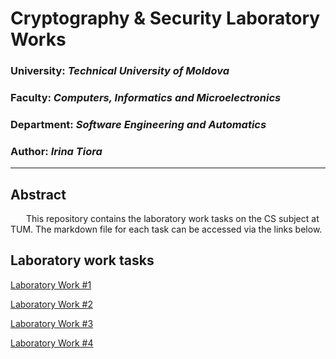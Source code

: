 # Cryptography & Security Laboratory Works

### University: _Technical University of Moldova_
### Faculty: _Computers, Informatics and Microelectronics_
### Department: _Software Engineering and Automatics_
### Author: _Irina Tiora_

----

## Abstract
&ensp;&ensp;&ensp; This repository contains the laboratory work tasks on the CS subject at TUM. The markdown file for each task can be accessed via the links below.


## Laboratory work tasks

[Laboratory Work #1](https://github.com/EliriaT/CS-Labs/tree/main/classicCipher)

[Laboratory Work #2](https://github.com/EliriaT/CS-Labs/tree/main/streamBlockCipher)

[Laboratory Work #3](https://github.com/EliriaT/CS-Labs/tree/main/asymetricCipher)

[Laboratory Work #4](https://github.com/EliriaT/CS-Labs/tree/main/hash)


